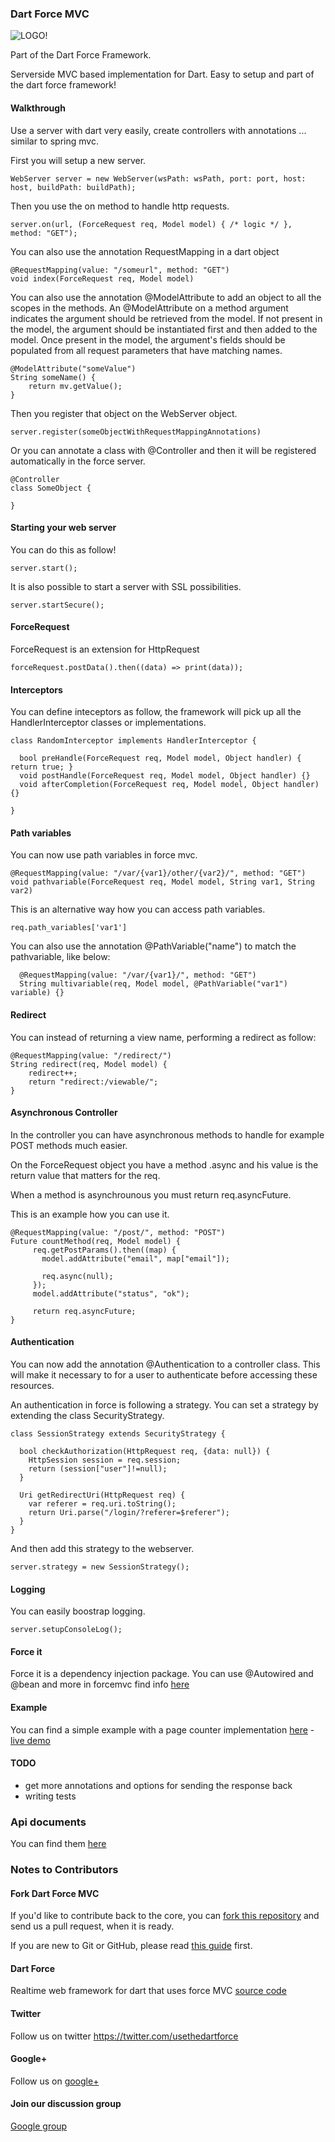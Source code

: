 ### Dart Force MVC ###

![LOGO!](https://raw.github.com/jorishermans/dart-force/master/resources/dart_force_logo.jpg)

Part of the Dart Force Framework.

Serverside MVC based implementation for Dart. Easy to setup and part of the dart force framework!

#### Walkthrough ####

Use a server with dart very easily, create controllers with annotations ... similar to spring mvc.

First you will setup a new server.

	WebServer server = new WebServer(wsPath: wsPath, port: port, host: host, buildPath: buildPath);
	
Then you use the on method to handle http requests.

	server.on(url, (ForceRequest req, Model model) { /* logic */ }, method: "GET");
	
You can also use the annotation RequestMapping in a dart object

	@RequestMapping(value: "/someurl", method: "GET")
	void index(ForceRequest req, Model model)
	
You can also use the annotation @ModelAttribute to add an object to all the scopes in the methods.
An @ModelAttribute on a method argument indicates the argument should be retrieved from the model. If not present in the model, the argument should be instantiated first and then added to the model. Once present in the model, the argument's fields should be populated from all request parameters that have matching names.

	@ModelAttribute("someValue")
	String someName() {
		return mv.getValue();
	}
	
Then you register that object on the WebServer object.

	server.register(someObjectWithRequestMappingAnnotations)
	
Or you can annotate a class with @Controller and then it will be registered automatically in the force server.

	@Controller
	class SomeObject {
	
	}

#### Starting your web server ####

You can do this as follow!

	server.start();
	
It is also possible to start a server with SSL possibilities.

	server.startSecure();

#### ForceRequest ####

ForceRequest is an extension for HttpRequest

	forceRequest.postData().then((data) => print(data));
	
#### Interceptors ####

You can define inteceptors as follow, the framework will pick up all the HandlerInterceptor classes or implementations.

	class RandomInterceptor implements HandlerInterceptor {
  
	  bool preHandle(ForceRequest req, Model model, Object handler) { return true; }
	  void postHandle(ForceRequest req, Model model, Object handler) {}
	  void afterCompletion(ForceRequest req, Model model, Object handler) {}
	  
	}

#### Path variables ####

You can now use path variables in force mvc.

	@RequestMapping(value: "/var/{var1}/other/{var2}/", method: "GET")
	void pathvariable(ForceRequest req, Model model, String var1, String var2)

This is an alternative way how you can access path variables.

	req.path_variables['var1']

You can also use the annotation @PathVariable("name") to match the pathvariable, like below:

	  @RequestMapping(value: "/var/{var1}/", method: "GET")
	  String multivariable(req, Model model, @PathVariable("var1") variable) {}

#### Redirect ####

You can instead of returning a view name, performing a redirect as follow:

	@RequestMapping(value: "/redirect/")
  	String redirect(req, Model model) {
    	redirect++;
    	return "redirect:/viewable/";
  	}
  	
#### Asynchronous Controller ####

In the controller you can have asynchronous methods to handle for example POST methods much easier.

On the ForceRequest object you have a method .async and his value is the return value that matters for the req.

When a method is asynchrounous you must return req.asyncFuture.

This is an example how you can use it.

	@RequestMapping(value: "/post/", method: "POST")
	Future countMethod(req, Model model) {
	     req.getPostParams().then((map) {
	       model.addAttribute("email", map["email"]);
	       
	       req.async(null);
	     });
	     model.addAttribute("status", "ok");
	     
	     return req.asyncFuture;
	}

#### Authentication ####

You can now add the annotation @Authentication to a controller class. 
This will make it necessary to for a user to authenticate before accessing these resources.

An authentication in force is following a strategy.
You can set a strategy by extending the class SecurityStrategy.

	class SessionStrategy extends SecurityStrategy {
	  
	  bool checkAuthorization(HttpRequest req, {data: null}) {
	    HttpSession session = req.session;
	    return (session["user"]!=null);
	  }   
	  
	  Uri getRedirectUri(HttpRequest req) {
	    var referer = req.uri.toString();
	    return Uri.parse("/login/?referer=$referer");
	  }
	} 
	
And then add this strategy to the webserver.

	server.strategy = new SessionStrategy();
	
#### Logging ####

You can easily boostrap logging.

	server.setupConsoleLog();

#### Force it ####

Force it is a dependency injection package.
You can use @Autowired and @bean and more in forcemvc find info [here](https://github.com/jorishermans/dart-force_it)


#### Example ####

You can find a simple example with a page counter implementation [here](https://github.com/jorishermans/dart-forcemvc-example) - [live demo](http://forcemvc.herokuapp.com/)

#### TODO ####

- get more annotations and options for sending the response back
- writing tests

### Api documents ###

You can find them [here](https://jorishermans.github.io/dart-forcemvc/api/index.html) 

### Notes to Contributors ###

#### Fork Dart Force MVC ####

If you'd like to contribute back to the core, you can [fork this repository](https://help.github.com/articles/fork-a-repo) and send us a pull request, when it is ready.

If you are new to Git or GitHub, please read [this guide](https://help.github.com/) first.

#### Dart Force ####

Realtime web framework for dart that uses force MVC [source code](https://github.com/jorishermans/dart-force)

#### Twitter ####

Follow us on twitter https://twitter.com/usethedartforce

#### Google+ ####

Follow us on [google+](https://plus.google.com/111406188246677273707)

#### Join our discussion group ####

[Google group](https://groups.google.com/forum/#!forum/dart-force)